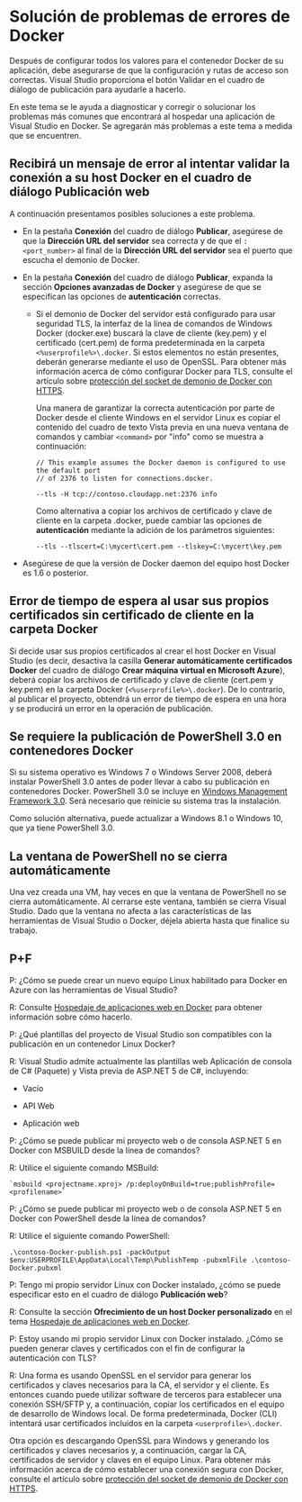 <properties
   pageTitle="Solución de problemas de errores del cliente Docker en Windows con Visual Studio | Microsoft Azure"
   description="Solucione los problemas que encuentre al usar Visual Studio para crear e implementar aplicaciones web en Docker en Windows mediante Visual Studio."
   services="visual-studio-online"
   documentationCenter="na"
   authors="TomArcher"
   manager="douge"
   editor="" />
<tags
   ms.service="multiple"
   ms.devlang="dotnet"
   ms.topic="article"
   ms.tgt_pltfrm="na"
   ms.workload="multiple"
   ms.date="12/18/2015"
   ms.author="tarcher" />

# Solución de problemas de errores de Docker

Después de configurar todos los valores para el contenedor Docker de su aplicación, debe asegurarse de que la configuración y rutas de acceso son correctas. Visual Studio proporciona el botón Validar en el cuadro de diálogo de publicación para ayudarle a hacerlo.

En este tema se le ayuda a diagnosticar y corregir o solucionar los problemas más comunes que encontrará al hospedar una aplicación de Visual Studio en Docker. Se agregarán más problemas a este tema a medida que se encuentren.

## Recibirá un mensaje de error al intentar validar la conexión a su host Docker en el cuadro de diálogo Publicación web

A continuación presentamos posibles soluciones a este problema.

- En la pestaña **Conexión** del cuadro de diálogo **Publicar**, asegúrese de que la **Dirección URL del servidor** sea correcta y de que el `:<port_number>` al final de la **Dirección URL del servidor** sea el puerto que escucha el demonio de Docker.

- En la pestaña **Conexión** del cuadro de diálogo **Publicar**, expanda la sección **Opciones avanzadas de Docker** y asegúrese de que se especifican las opciones de **autenticación** correctas.
  - Si el demonio de Docker del servidor está configurado para usar seguridad TLS, la interfaz de la línea de comandos de Windows Docker (docker.exe) buscará la clave de cliente (key.pem) y el certificado (cert.pem) de forma predeterminada en la carpeta `<%userprofile%>\.docker`. Si estos elementos no están presentes, deberán generarse mediante el uso de OpenSSL. Para obtener más información acerca de cómo configurar Docker para TLS, consulte el artículo sobre [protección del socket de demonio de Docker con HTTPS](https://docs.docker.com/articles/https/).

	Una manera de garantizar la correcta autenticación por parte de Docker desde el cliente Windows en el servidor Linux es copiar el contenido del cuadro de texto Vista previa en una nueva ventana de comandos y cambiar `<command>` por "info" como se muestra a continuación:

    ```
    // This example assumes the Docker daemon is configured to use the default port
    // of 2376 to listen for connections.docker.

    --tls -H tcp://contoso.cloudapp.net:2376 info
    ```

    Como alternativa a copiar los archivos de certificado y clave de cliente en la carpeta .docker, puede cambiar las opciones de **autenticación** mediante la adición de los parámetros siguientes:

    ```
    --tls --tlscert=C:\mycert\cert.pem --tlskey=C:\mycert\key.pem
    ```
- Asegúrese de que la versión de Docker daemon del equipo host Docker es 1.6 o posterior.

## Error de tiempo de espera al usar sus propios certificados sin certificado de cliente en la carpeta Docker

Si decide usar sus propios certificados al crear el host Docker en Visual Studio (es decir, desactiva la casilla **Generar automáticamente certificados Docker** del cuadro de diálogo **Crear máquina virtual en Microsoft Azure**), deberá copiar los archivos de certificado y clave de cliente (cert.pem y key.pem) en la carpeta Docker (`<%userprofile%>\.docker`). De lo contrario, al publicar el proyecto, obtendrá un error de tiempo de espera en una hora y se producirá un error en la operación de publicación.

## Se requiere la publicación de PowerShell 3.0 en contenedores Docker

Si su sistema operativo es Windows 7 o Windows Server 2008, deberá instalar PowerShell 3.0 antes de poder llevar a cabo su publicación en contenedores Docker. PowerShell 3.0 se incluye en [Windows Management Framework 3.0](https://www.microsoft.com/es-ES/download/details.aspx?id=34595). Será necesario que reinicie su sistema tras la instalación.

Como solución alternativa, puede actualizar a Windows 8.1 o Windows 10, que ya tiene PowerShell 3.0.

## La ventana de PowerShell no se cierra automáticamente

Una vez creada una VM, hay veces en que la ventana de PowerShell no se cierra automáticamente. Al cerrarse este ventana, también se cierra Visual Studio. Dado que la ventana no afecta a las características de las herramientas de Visual Studio o Docker, déjela abierta hasta que finalice su trabajo.

## P+F

P: ¿Cómo se puede crear un nuevo equipo Linux habilitado para Docker en Azure con las herramientas de Visual Studio?

R: Consulte [Hospedaje de aplicaciones web en Docker](vs-azure-tools-docker-hosting-web-apps-in-docker.md) para obtener información sobre cómo hacerlo.

P: ¿Qué plantillas del proyecto de Visual Studio son compatibles con la publicación en un contenedor Linux Docker?

R: Visual Studio admite actualmente las plantillas web Aplicación de consola de C# (Paquete) y Vista previa de ASP.NET 5 de C#, incluyendo:

- Vacío

- API Web

- Aplicación web

P: ¿Cómo se puede publicar mi proyecto web o de consola ASP.NET 5 en Docker con MSBUILD desde la línea de comandos?

R: Utilice el siguiente comando MSBuild:

    `msbuild <projectname.xproj> /p:deployOnBuild=true;publishProfile=<profilename>`

P: ¿Cómo se puede publicar mi proyecto web o de consola ASP.NET 5 en Docker con PowerShell desde la línea de comandos?

R: Utilice el siguiente comando PowerShell:

```
.\contoso-Docker-publish.ps1 -packOutput $env:USERPROFILE\AppData\Local\Temp\PublishTemp -pubxmlFile .\contoso-Docker.pubxml
```

P: Tengo mi propio servidor Linux con Docker instalado, ¿cómo se puede especificar esto en el cuadro de diálogo **Publicación web**?

R: Consulte la sección **Ofrecimiento de un host Docker personalizado** en el tema [Hospedaje de aplicaciones web en Docker](vs-azure-tools-docker-hosting-web-apps-in-docker.md).

P: Estoy usando mi propio servidor Linux con Docker instalado. ¿Cómo se pueden generar claves y certificados con el fin de configurar la autenticación con TLS?

R: Una forma es usando OpenSSL en el servidor para generar los certificados y claves necesarios para la CA, el servidor y el cliente. Es entonces cuando puede utilizar software de terceros para establecer una conexión SSH/SFTP y, a continuación, copiar los certificados en el equipo de desarrollo de Windows local. De forma predeterminada, Docker (CLI) intentará usar certificados incluidos en la carpeta `<userprofile>\.docker`.

Otra opción es descargando OpenSSL para Windows y generando los certificados y claves necesarios y, a continuación, cargar la CA, certificados de servidor y claves en el equipo Linux. Para obtener más información acerca de cómo establecer una conexión segura con Docker, consulte el artículo sobre [protección del socket de demonio de Docker con HTTPS](https://docs.docker.com/articles/https/).

<!---HONumber=AcomDC_1223_2015-->